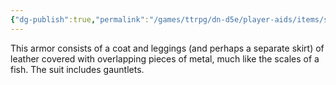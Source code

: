 ```yaml
---
{"dg-publish":true,"permalink":"/games/ttrpg/dn-d5e/player-aids/items/scale-mail/","tags":["TTRPG/DND/5e","warding"],"noteIcon":""}
---
```



This armor consists of a coat and leggings (and perhaps a separate skirt) of leather covered with overlapping pieces of metal, much like the scales of a fish. The suit includes gauntlets.
